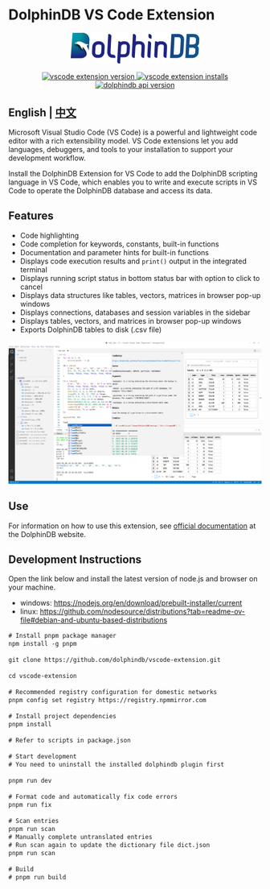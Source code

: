 # DolphinDB VS Code Extension

<p align='center'>
    <img src='./images/ddb.png' alt='DolphinDB VSCode Extension' width='256'>
</p>

<p align='center'>
    <a href='https://marketplace.visualstudio.com/items?itemName=dolphindb.dolphindb-vscode' target='_blank'>
        <img alt='vscode extension version' src='https://img.shields.io/visual-studio-marketplace/v/dolphindb.dolphindb-vscode?style=flat-square&color=39aaf2' />
    </a>
    <a href='https://marketplace.visualstudio.com/items?itemName=dolphindb.dolphindb-vscode' target='_blank'>
        <img alt='vscode extension installs' src='https://img.shields.io/visual-studio-marketplace/i/dolphindb.dolphindb-vscode?style=flat-square&color=39aaf2' />
    </a>
    <a href='https://github.com/dolphindb/api-javascript' target='_blank'>
        <img alt='dolphindb api version' src='https://img.shields.io/npm/v/dolphindb?color=brightgreen&label=api-javascript&style=flat-square' />
    </a>
</p>

## English | [中文](./README.zh.md)

Microsoft Visual Studio Code (VS Code) is a powerful and lightweight code editor with a rich extensibility model. VS Code extensions let you add languages, debuggers, and tools to your installation to support your development workflow.

Install the DolphinDB Extension for VS Code to add the DolphinDB scripting language in VS Code, which enables you to write and execute scripts in VS Code to operate the DolphinDB database and access its data.

## Features
- Code highlighting
- Code completion for keywords, constants, built-in functions
- Documentation and parameter hints for built-in functions
- Displays code execution results and `print()` output in the integrated terminal
- Displays running script status in bottom status bar with option to click to cancel
- Displays data structures like tables, vectors, matrices in browser pop-up windows
- Displays connections, databases and session variables in the sidebar
- Displays tables, vectors, and matrices in browser pop-up windows 
- Exports DolphinDB tables to disk (.csv file)

<img src='./images/demo.png' width='1200'>

## Use

For information on how to use this extension, see [official documentation](https://docs.dolphindb.cn/en/Tutorials/vscode_extension.html) at the DolphinDB website.

## Development Instructions

Open the link below and install the latest version of node.js and browser on your machine.
- windows: https://nodejs.org/en/download/prebuilt-installer/current
- linux: https://github.com/nodesource/distributions?tab=readme-ov-file#debian-and-ubuntu-based-distributions

```shell
# Install pnpm package manager
npm install -g pnpm

git clone https://github.com/dolphindb/vscode-extension.git

cd vscode-extension

# Recommended registry configuration for domestic networks
pnpm config set registry https://registry.npmmirror.com

# Install project dependencies
pnpm install

# Refer to scripts in package.json

# Start development
# You need to uninstall the installed dolphindb plugin first

pnpm run dev

# Format code and automatically fix code errors
pnpm run fix

# Scan entries
pnpm run scan
# Manually complete untranslated entries
# Run scan again to update the dictionary file dict.json
pnpm run scan

# Build
# pnpm run build
```
